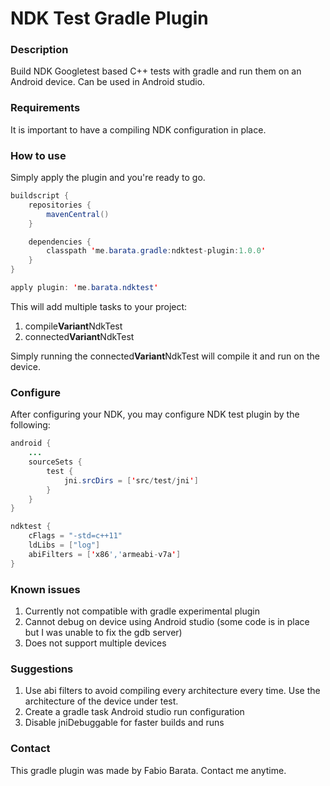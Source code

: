 # NDK Test Gradle Plugin #

### Description ###

Build NDK Googletest based C++ tests with gradle and run them on an Android device. Can be used in Android studio.

### Requirements ###
It is important to have a compiling NDK configuration in place.

### How to use ###
Simply apply the plugin and you're ready to go.

```java
buildscript {
    repositories {
        mavenCentral()
    }

    dependencies {
        classpath 'me.barata.gradle:ndktest-plugin:1.0.0'
    }
}

apply plugin: 'me.barata.ndktest'
```

This will add multiple tasks to your project:

1. compile**Variant**NdkTest
2. connected**Variant**NdkTest

Simply running the connected**Variant**NdkTest will compile it and run on the device.

### Configure ###

After configuring your NDK, you may configure NDK test plugin by the following:

```java
android {
	...
	sourceSets {
		test {
			jni.srcDirs = ['src/test/jni']
		}
	}
}

ndktest {
	cFlags = "-std=c++11"
	ldLibs = ["log"]
	abiFilters = ['x86','armeabi-v7a']
}
```

### Known issues ###
1. Currently not compatible with gradle experimental plugin
2. Cannot debug on device using Android studio (some code is in place but I was unable to fix the gdb server)
3. Does not support multiple devices

### Suggestions ###
1. Use abi filters to avoid compiling every architecture every time. Use the architecture of the device under test.
2. Create a gradle task Android studio run configuration
3. Disable jniDebuggable for faster builds and runs

### Contact ###

This gradle plugin was made by Fabio Barata. Contact me anytime.
